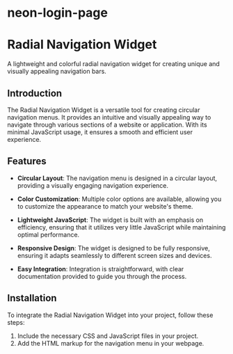 # neon-login-page

# Radial Navigation Widget

A lightweight and colorful radial navigation widget for creating unique and visually appealing navigation bars.

## Introduction

The Radial Navigation Widget is a versatile tool for creating circular navigation menus. It provides an intuitive and visually appealing way to navigate through various sections of a website or application. With its minimal JavaScript usage, it ensures a smooth and efficient user experience.

## Features

- **Circular Layout**: The navigation menu is designed in a circular layout, providing a visually engaging navigation experience.

- **Color Customization**: Multiple color options are available, allowing you to customize the appearance to match your website's theme.

- **Lightweight JavaScript**: The widget is built with an emphasis on efficiency, ensuring that it utilizes very little JavaScript while maintaining optimal performance.

- **Responsive Design**: The widget is designed to be fully responsive, ensuring it adapts seamlessly to different screen sizes and devices.

- **Easy Integration**: Integration is straightforward, with clear documentation provided to guide you through the process.

## Installation

To integrate the Radial Navigation Widget into your project, follow these steps:

1. Include the necessary CSS and JavaScript files in your project.
2. Add the HTML markup for the navigation menu in your webpage.

